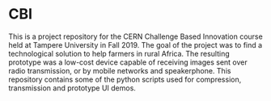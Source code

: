 # CBI

This is a project repository for the CERN Challenge Based Innovation course held at Tampere University in Fall 2019. The goal of the project was to find a technological solution to help farmers in rural Africa. The resulting prototype was a low-cost device capable of receiving images sent over radio transmission, or by mobile networks and speakerphone. This repository contains some of the python scripts used for compression, transmission and prototype UI demos.
